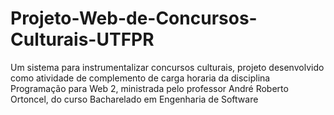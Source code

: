 # Projeto-Web-de-Concursos-Culturais-UTFPR
Um sistema para instrumentalizar concursos culturais, projeto desenvolvido como atividade de complemento de carga horaria da disciplina Programação para Web 2, ministrada pelo professor André Roberto Ortoncel, do curso Bacharelado em Engenharia de Software

